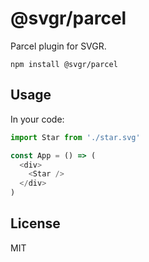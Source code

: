 # @svgr/parcel

Parcel plugin for SVGR.

```
npm install @svgr/parcel
```

## Usage

In your code:

```js
import Star from './star.svg'

const App = () => (
  <div>
    <Star />
  </div>
)
```

## License

MIT
